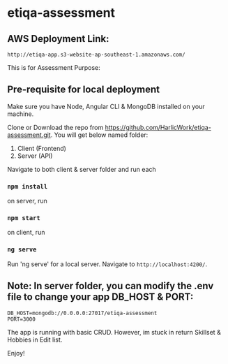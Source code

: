 # etiqa-assessment

## AWS Deployment Link: 
```
http://etiqa-app.s3-website-ap-southeast-1.amazonaws.com/
```

This is for Assessment Purpose:

## Pre-requisite for local deployment

Make sure you have Node, Angular CLI & MongoDB installed on your machine.

Clone or Download the repo from https://github.com/HarlicWork/etiqa-assessment.git. You will get below named folder:

1. Client (Frontend)
2. Server (API)

Navigate to both client & server folder and run each

### `npm install`

on server, run

### `npm start`

on client, run

### `ng serve`

Run 'ng serve' for a local server. Navigate to `http://localhost:4200/`.

## Note: In server folder, you can modify the .env file to change your app DB_HOST & PORT:

```
DB_HOST=mongodb://0.0.0.0:27017/etiqa-assessment
PORT=3000
```

The app is running with basic CRUD. However, im stuck in return Skillset & Hobbies in Edit list.

Enjoy!
